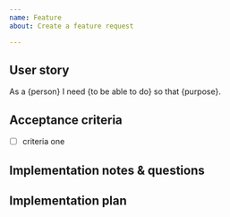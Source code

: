 ```yaml
---
name: Feature
about: Create a feature request

---
```


## User story
As a {person} I need {to be able to do} so that {purpose}.

## Acceptance criteria
- [ ] criteria one

## Implementation notes & questions

## Implementation plan
